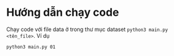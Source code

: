# Hướng dẫn chạy code
Chạy code với file data ở trong thư mục dataset `python3 main.py <tên_file>`. Ví dụ
```
python3 main.py 01
```

